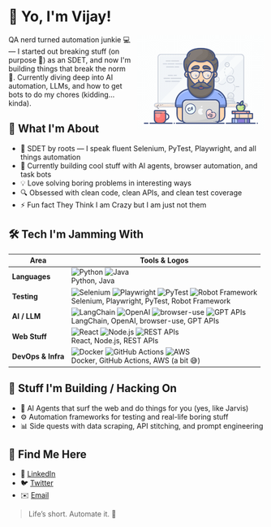 # 👋 Yo, I'm Vijay!

<img src="./developer.gif" width="250" alt="Developer GIF" style="float:right; margin: 0 0 10px 10px;" />

QA nerd turned automation junkie 💻 — I started out breaking stuff (on purpose 👀) as an SDET, and now I'm building things that break the norm 🚀. Currently diving deep into AI automation, LLMs, and how to get bots to do my chores (kidding… kinda).

## 🧠 What I'm About

- 🧪 SDET by roots — I speak fluent Selenium, PyTest, Playwright, and all things automation
- 🤖 Currently building cool stuff with AI agents, browser automation, and task bots
- 💡 Love solving boring problems in interesting ways
- 🔍 Obsessed with clean code, clean APIs, and clean test coverage
- ⚡ Fun fact They Think I am Crazy but I am just not them

## 🛠️ Tech I'm Jamming With

| Area            | Tools & Logos                                                                                 |
|-----------------|----------------------------------------------------------------------------------------------|
| **Languages**   | <img src="./python.svg" alt="Python" width="30" /> <img src="./java.svg" alt="Java" width="30" />  <br> Python, Java |
| **Testing**     | <img src="./selenium.svg" alt="Selenium" width="30" /> <img src="./playwright.svg" alt="Playwright" width="30" /> <img src="./pytest.svg" alt="PyTest" width="30" /> <img src="./robotframework.svg" alt="Robot Framework" width="30" /> <br> Selenium, Playwright, PyTest, Robot Framework |
| **AI / LLM**    | <img src="./langchain.svg" alt="LangChain" width="30" /> <img src="./openai.svg" alt="OpenAI" width="30" /> <img src="./browser-use.svg" alt="browser-use" width="30" /> <img src="./gpt.svg" alt="GPT APIs" width="30" /> <br> LangChain, OpenAI, browser-use, GPT APIs |
| **Web Stuff**   | <img src="./react.svg" alt="React" width="30" /> <img src="./nodejs.svg" alt="Node.js" width="30" /> <img src="./restapi.svg" alt="REST APIs" width="30" /> <br> React, Node.js, REST APIs |
| **DevOps & Infra** | <img src="./docker.svg" alt="Docker" width="30" /> <img src="./github-actions.svg" alt="GitHub Actions" width="30" /> <img src="./aws.svg" alt="AWS" width="30" /> <br> Docker, GitHub Actions, AWS (a bit 😅) |


## 🚧 Stuff I'm Building / Hacking On

- 🧠 AI Agents that surf the web and do things for you (yes, like Jarvis)
- ⚙️ Automation frameworks for testing and real-life boring stuff
- 📊 Side quests with data scraping, API stitching, and prompt engineering

## 📍 Find Me Here

- 💼 [LinkedIn](https://www.linkedin.com/in/vijaybv-11/)
- 🐦 [Twitter](https://twitter.com/vijaybv_11)
- ✉️ [Email](mailto:vijaybv@example.com)

> Life’s short. Automate it. 🚀
